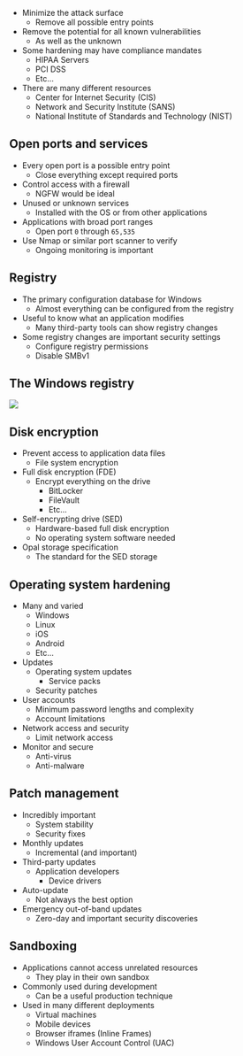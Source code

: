 - Minimize the attack surface
	- Remove all possible entry points
- Remove the potential for all known vulnerabilities
	- As well as the unknown
- Some hardening may have compliance mandates
	- HIPAA Servers
	- PCI DSS
	- Etc...
- There are many different resources
	- Center for Internet Security (CIS)
	- Network and Security Institute (SANS)
	- National Institute of Standards and Technology (NIST)
## Open ports and services
- Every open port is a possible entry point
	- Close everything except required ports
- Control access with a firewall
	- NGFW would be ideal
- Unused or unknown services
	- Installed with the OS or from other applications
- Applications with broad port ranges
	- Open port `0` through `65,535`
- Use Nmap or similar port scanner to verify
	- Ongoing monitoring is important
## Registry
- The primary configuration database for Windows
	- Almost everything can be configured from the registry
- Useful to know what an application modifies
	- Many third-party tools can show registry changes
- Some registry changes are important security settings
	- Configure registry permissions
	- Disable SMBv1
## The Windows registry
![](../../240515-1.png)
## Disk encryption
- Prevent access to application data files
	- File system encryption
- Full disk encryption (FDE)
	- Encrypt everything on the drive
		- BitLocker
		- FileVault
		- Etc...
- Self-encrypting drive (SED)
	- Hardware-based full disk encryption
	- No operating system software needed
- Opal storage specification
	- The standard for the SED storage
## Operating system hardening
- Many and varied
	- Windows
	- Linux
	- iOS
	- Android
	- Etc...
- Updates
	- Operating system updates
		- Service packs
	- Security patches
- User accounts
	- Minimum password lengths and complexity
	- Account limitations
- Network access and security
	- Limit network access
- Monitor and secure
	- Anti-virus
	- Anti-malware
## Patch management
- Incredibly important
	- System stability
	- Security fixes
- Monthly updates
	- Incremental (and important)
- Third-party updates
	- Application developers
		- Device drivers
- Auto-update
	- Not always the best option
- Emergency out-of-band updates
	- Zero-day and important security discoveries
## Sandboxing
- Applications cannot access unrelated resources
	- They play in their own sandbox
- Commonly used during development
	- Can be a useful production technique
- Used in many different deployments
	- Virtual machines
	- Mobile devices
	- Browser iframes (Inline Frames)
	- Windows User Account Control (UAC)

